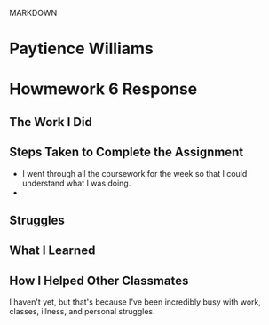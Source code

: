 MARKDOWN
# Paytience Williams

# Howmework 6 Response

## The Work I Did



## Steps Taken to Complete the Assignment

- I went through all the coursework for the week so that I could understand what I was doing.
-

## Struggles



## What I Learned



## How I Helped Other Classmates

I haven't yet, but that's because I've been incredibly busy with work, classes, illness, and personal struggles.
